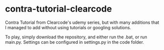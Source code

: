 # contra-tutorial-clearcode
Contra Tutorial from Clearcode's udemy series, but with many additions that I managed to add without using tutorials or googling solutions.

To play, simply download the repository, and either run the .bat, or run main.py. Settings can be configured in settings.py in the code folder.
